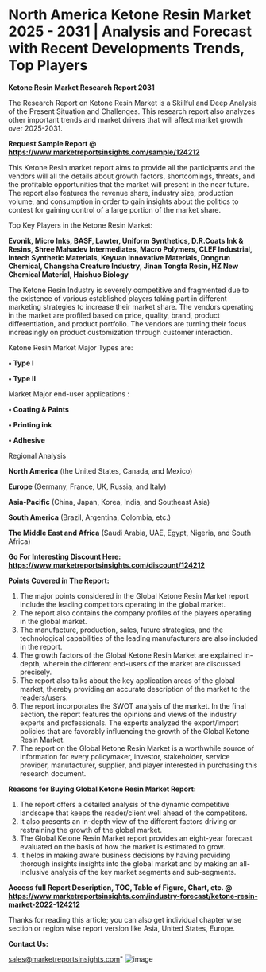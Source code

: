 # North America Ketone Resin Market 2025 - 2031 | Analysis and Forecast with Recent Developments Trends, Top Players

<strong>Ketone Resin Market Research Report 2031</strong>

The Research Report on Ketone Resin Market is a Skillful and Deep Analysis of the Present Situation and Challenges. This research report also analyzes other important trends and market drivers that will affect market growth over 2025-2031.

<strong>Request Sample Report @ <a href=https://www.marketreportsinsights.com/sample/124212>https://www.marketreportsinsights.com/sample/124212</a></strong>

This Ketone Resin market report aims to provide all the participants and the vendors will all the details about growth factors, shortcomings, threats, and the profitable opportunities that the market will present in the near future. The report also features the revenue share, industry size, production volume, and consumption in order to gain insights about the politics to contest for gaining control of a large portion of the market share.

Top Key Players in the Ketone Resin Market:

<strong>Evonik, Micro Inks, BASF, Lawter, Uniform Synthetics, D.R.Coats Ink & Resins, Shree Mahadev Intermediates, Macro Polymers, CLEF Industrial, Intech Synthetic Materials, Keyuan Innovative Materials, Dongrun Chemical, Changsha Creature Industry, Jinan Tongfa Resin, HZ New Chemical Material, Haishuo Biology</strong>

The Ketone Resin Industry is severely competitive and fragmented due to the existence of various established players taking part in different marketing strategies to increase their market share. The vendors operating in the market are profiled based on price, quality, brand, product differentiation, and product portfolio. The vendors are turning their focus increasingly on product customization through customer interaction.

Ketone Resin Market Major Types are:

<strong>• Type I

• Type II</strong>

Market Major end-user applications :

<strong>• Coating & Paints

• Printing ink

• Adhesive</strong>

Regional Analysis

</u><strong><b>North America</b></strong> (the United States, Canada, and Mexico)

<strong><b>Europe </b></strong>(Germany, France, UK, Russia, and Italy)

<strong><b>Asia-Pacific</b></strong> (China, Japan, Korea, India, and Southeast Asia)

<strong><b>South America</b></strong> (Brazil, Argentina, Colombia, etc.)

<strong><b>The Middle East and Africa</b></strong> (Saudi Arabia, UAE, Egypt, Nigeria, and South Africa)

<strong>Go For Interesting Discount Here: <a href=https://www.marketreportsinsights.com/discount/124212>https://www.marketreportsinsights.com/discount/124212</a></strong>

<strong>Points Covered in The Report:</strong>
<ol>
  <li>The major points considered in the Global Ketone Resin Market report include the leading competitors operating in the global market.</li>
  <li>The report also contains the company profiles of the players operating in the global market.</li>
  <li>The manufacture, production, sales, future strategies, and the technological capabilities of the leading manufacturers are also included in the report.</li>
  <li>The growth factors of the Global Ketone Resin Market are explained in-depth, wherein the different end-users of the market are discussed precisely.</li>
  <li>The report also talks about the key application areas of the global market, thereby providing an accurate description of the market to the readers/users.</li>
  <li>The report incorporates the SWOT analysis of the market. In the final section, the report features the opinions and views of the industry experts and professionals. The experts analyzed the export/import policies that are favorably influencing the growth of the Global Ketone Resin Market.</li>
  <li>The report on the Global Ketone Resin Market is a worthwhile source of information for every policymaker, investor, stakeholder, service provider, manufacturer, supplier, and player interested in purchasing this research document.</li>
</ol>
<strong>Reasons for Buying Global Ketone Resin Market Report:</strong>

<ol>
  <li>The report offers a detailed analysis of the dynamic competitive landscape that keeps the reader/client well ahead of the competitors.</li>
  <li>It also presents an in-depth view of the different factors driving or restraining the growth of the global market.</li>
  <li>The Global Ketone Resin Market report provides an eight-year forecast evaluated on the basis of how the market is estimated to grow.</li>
  <li>It helps in making aware business decisions by having providing thorough insights insights into the global market and by making an all-inclusive analysis of the key market segments and sub-segments.</li>
</ol>
<strong>Access full Report Description, TOC, Table of Figure, Chart, etc. @ <a href=https://www.marketreportsinsights.com/industry-forecast/ketone-resin-market-2022-124212>https://www.marketreportsinsights.com/industry-forecast/ketone-resin-market-2022-124212</a></strong>


Thanks for reading this article; you can also get individual chapter wise section or region wise report version like Asia, United States, Europe.

<strong>Contact Us:</strong>

sales@marketreportsinsights.com"
![image](https://github.com/user-attachments/assets/2f292a2f-7824-4524-8104-7f878539bfc7)

